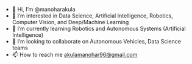 - 👋 Hi, I’m @manoharakula
- 👀 I’m interested in Data Science, Artificial Intelligence, Robotics, Computer Vision, and Deep/Machine Learning
- 🌱 I’m currently learning Robotics and Autonomous Systems (Artificial Intelligence)
- 💞️ I’m looking to collaborate on Autonomous Vehicles, Data Science teams
- 📫 How to reach me akulamanohar96@gmail.com

<!---
manoharakula/manoharakula is a ✨ special ✨ repository because its `README.md` (this file) appears on your GitHub profile.
You can click the Preview link to take a look at your changes.
--->
